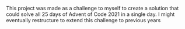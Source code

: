This project was made as a challenge to myself to create a solution that could solve all 25 days of Advent of Code 2021 in a single day. I might eventually restructure to extend this challenge to previous years
